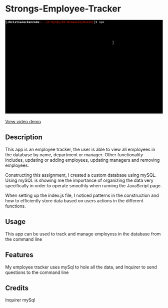 # Strongs-Employee-Tracker

![Employee tracker](Assets/employee-tracker.gif)

[View video demo](https://drive.google.com/drive/folders/1qKK0JLYur2o_e7IArBsU5uJcXhKP1Paf?hl=en)

## Description

This app is an employee tracker, the user is able to view all employees in the database by name, department or manager. Other functionality includes, updating or adding employees, updating managers and removing employees.

Constructing this assignment, I created a custom database using mySQL. Using mySQL is showing me the importance of organizing the data very specifically in order to operate smoothly when running the JavaScript page.

When setting up the index.js file, I noticed patterns in the construction and how to efficiently store data based on users actions in the different functions.

## Usage

This app can be used to track and manage employess in the database from the command line

## Features

My employee tracker uses mySql to hole all the data, and Inquirer to send questions to the command line

## Credits

Inquirer
mySql
